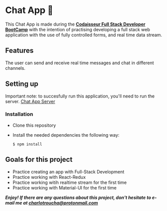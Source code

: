 
# Chat App  💬
This Chat App is made during the **[Codaisseur Full Stack Developer BootCamp](https://codaisseur.com/become-a-developer)** with the intention of practising developing a full stack web application with the use of fully controlled forms, and real time data stream.

## Features
The user can send and receive real time messages and chat in different channels. 


## Setting up
Important note: to succesfully run this application, you'll need to run the server. [Chat App Server](https://github.com/charliegabriella/chatapp-server)

### Installation

-   Clone this repository
-   Install the needed dependencies the following way: 
    
    ```
    $ npm install 
    
    ```

## Goals for this project

-   Practice creating an app with Full-Stack Development
-   Practice working with React-Redux
-   Practice working witih realtime stream for the first time
- Practice working with Material-UI for the first time
 
***Enjoy! If there are any questions about this project, don't hesitate to e-mail me at charlotroucha@protonmail.com***
